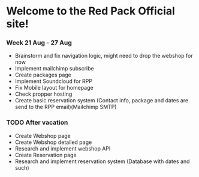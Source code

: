 # Welcome to the Red Pack Official site!

### Week 21 Aug - 27 Aug
* Brainstorm and fix navigation logic, might need to drop the webshop for now
* Implement mailchimp subscribe
* Create packages page
* Implement Soundcloud for RPP
* Fix Mobile layout for homepage
* Check propper hosting
* Create basic reservation system (Contact info, package and dates are send to the RPP email)(Mailchimp SMTP)

### TODO After vacation

* Create Webshop page
* Create Webshop detailed page
* Research and implement webshop API
* Create Reservation page
* Research and implement reservation system (Database with dates and such)
